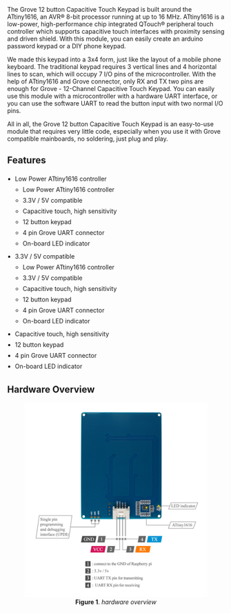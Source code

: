 <div><span><span></span></span>
<div>The Grove 12 button Capacitive Touch Keypad is built around the ATtiny1616, an AVR® 8-bit processor running at up to 16 MHz.  ATtiny1616 is a low-power, high-performance chip integrated QTouch® peripheral touch controller which supports capacitive touch interfaces with proximity sensing and driven shield. With this module, you can easily create an arduino password keypad or a DIY phone keypad.</div>
<P> </P>
<p></p>
<div>We made this keypad into a 3x4 form, just like the layout of a mobile phone keyboard. The traditional keypad requires 3 vertical lines and 4 horizontal lines to scan, which will occupy 7 I/O pins of the microcontroller. With the help of ATtiny1616 and Grove connector, only RX and TX two pins are enough for Grove - 12-Channel Capacitive Touch Keypad. You can easily use this module with a microcontroller with a hardware UART interface, or you can use the software UART to read the button input with two normal I/O pins.</div>
<P> </P>
<p></p>
<div>All in all, the Grove 12 button Capacitive Touch Keypad is an easy-to-use module that requires very little code, especially when you use it with Grove compatible mainboards, no soldering, just plug and play.</div>
<P> </P>
<p></p>
</div>
<h2>Features</h2>
<ul style="padding-left: 18px; box-sizing: border-box; margin-bottom: 20px; line-height: 25px;">
<li>Low Power ATtiny1616 controller
<ul style="padding-left: 18px; box-sizing: border-box; margin-bottom: 5px; line-height: 25px;">
<li>Low Power ATtiny1616 controller</li>
<li>3.3V / 5V compatible</li>
<li>Capacitive touch, high sensitivity</li>
<li>12 button keypad</li>
<li>4 pin Grove UART connector</li>
<li>On-board LED indicator</li>
</ul></li>
<li>3.3V / 5V compatible
<ul style="padding-left: 18px; box-sizing: border-box; margin-bottom: 5px; line-height: 25px;">
<li>Low Power ATtiny1616 controller</li>
<li>3.3V / 5V compatible</li>
<li>Capacitive touch, high sensitivity</li>
<li>12 button keypad</li>
<li>4 pin Grove UART connector</li>
<li>On-board LED indicator</li>
</ul></li>
<li>Capacitive touch, high sensitivity</li>
<li>12 button keypad</li>
<li>4 pin Grove UART connector</li>
<li>On-board LED indicator</li>
</ul>

<h2>Hardware Overview<strong> </strong></h2>
<div align="center"><figure><a href="https://raw.githubusercontent.com/SeeedDocument/Grove-12-Channel-Capacitive-Touch-Keypad-ATtiny1616/master/img/pinmap.jpg" target="_blank"><img title="Capacitive Touch Keypad ATtiny1616" src="https://github.com/SeeedDocument/Grove-12-Channel-Capacitive-Touch-Keypad-ATtiny1616/raw/master/img/pinmap.jpg" alt="Capacitive Touch Keypad ATtiny1616" /></a><figcaption><b>Figure 1</b>. <i>hardware overview</i></figcaption></figure></div>